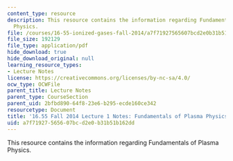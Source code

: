 ```yaml
---
content_type: resource
description: This resource contains the information regarding Fundamentals of Plasma
  Physics.
file: /courses/16-55-ionized-gases-fall-2014/a7f71927565607bcd2e0b31b51b162dd_MIT16_55F14_Lecture1.pdf
file_size: 192129
file_type: application/pdf
hide_download: true
hide_download_original: null
learning_resource_types:
- Lecture Notes
license: https://creativecommons.org/licenses/by-nc-sa/4.0/
ocw_type: OCWFile
parent_title: Lecture Notes
parent_type: CourseSection
parent_uid: 2bfbd890-64f8-23e6-b295-ecde160ce342
resourcetype: Document
title: '16.55 Fall 2014 Lecture 1 Notes: Fundamentals of Plasma Physics'
uid: a7f71927-5656-07bc-d2e0-b31b51b162dd
---
```

This resource contains the information regarding Fundamentals of Plasma Physics.